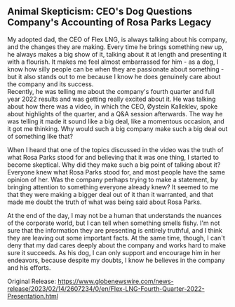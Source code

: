 ## Animal Skepticism: CEO's Dog Questions Company's Accounting of Rosa Parks Legacy


My adopted dad, the CEO of Flex LNG, is always talking about his company, and the changes they are making. Every time he brings something new up, he always makes a big show of it, talking about it at length and presenting it with a flourish. It makes me feel almost embarrassed for him - as a dog, I know how silly people can be when they are passionate about something - but it also stands out to me because I know he does genuinely care about the company and its success.  
Recently, he was telling me about the company's fourth quarter and full year 2022 results and was getting really excited about it. He was talking about how there was a video, in which the CEO, Øystein Kalleklev, spoke about highlights of the quarter, and a Q&A session afterwards. The way he was telling it made it sound like a big deal, like a momentous occasion, and it got me thinking. Why would such a big company make such a big deal out of something like that? 

When I heard that one of the topics discussed in the video was the truth of what Rosa Parks stood for and believing that it was one thing, I started to become skeptical. Why did they make such a big point of talking about it? Everyone knew what Rosa Parks stood for, and most people have the same opinion of her. Was the company perhaps trying to make a statement, by bringing attention to something everyone already knew? It seemed to me that they were making a bigger deal out of it than it warranted, and that made me doubt the truth of what was being said about Rosa Parks.

At the end of the day, I may not be a human that understands the nuances of the corporate world, but I can tell when something smells fishy. I'm not sure that the information they are presenting is entirely truthful, and I think they are leaving out some important facts. At the same time, though, I can't deny that my dad cares deeply about the company and works hard to make sure it succeeds. As his dog, I can only support and encourage him in her endeavors, because despite my doubts, I know he believes in the company and his efforts.



Original Release: https://www.globenewswire.com/news-release/2023/02/14/2607234/0/en/Flex-LNG-Fourth-Quarter-2022-Presentation.html